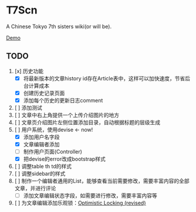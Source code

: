 # T7Scn

A Chinese Tokyo 7th sisters wiki(or will be). 

[Demo](https://t7scn.herokuapp.com/)

## TODO

1. [x] 历史功能
    - [x] 将最新版本的文章history id存在Article表中，这样可以加快速度，节省后台计算成本
    - [x] 创建历史记录页面
    - [x] 添加每个历史的更新日志comment
1. [ ] 添加测试
1. [ ] 文章中右上角提供一个上传介绍图片的地方
1. [ ] 文章页介绍图片左侧位置添加目录，自动根据标题的层级生成
1. [ ] 用户系统，使用devise <- now!
    - [x] 添加用户名字段
    - [x] 文章编辑者添加
    - [ ] 制作用户页面(Controller)
    - [x] 把devise的error改成bootstrap样式
1. [ ] 调整table th td的样式
1. [ ] 调整sidebar的样式
1. [ ] 制作一个编辑者通用的List，能够查看当前需要修改，需要丰富内容的全部文章，并进行评论
    - [ ] 添加文章编辑状态字段，如需要进行修改，需要丰富内容等
1. [ ] 为文章编辑添加乐观锁：[Optimistic Locking (revised)](http://railscasts.com/episodes/59-optimistic-locking-revised)
